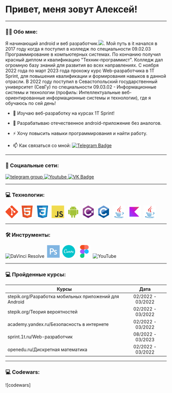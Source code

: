 
# Привет, меня зовут Алексей!

---

### :man_technologist: Обо мне:

Я начинающий android и веб разработчик.<img src="https://media.giphy.com/media/WUlplcMpOCEmTGBtBW/giphy.gif" width="30px">. Мой путь в it начался в 2017 году когда я поступил в колледж по специальности 09.02.03 Программирование в компьютерных системах. По кончанию получил красный диплом и квалификацию "Техник-программист". Колледж дал огромную базу знаний для развития во всех направлениях. С ноября 2022 года по март 2023 года прохожу курс Web-разработчика в 1T Sprint, для повышения квалификации и формирования навыков в данной отрасли. В 2022 году поступил в Севастопольский государственный университет (СевГу) по специальности 09.03.02 - Информационные системы и технологии (профиль: Интеллектуальные веб-ориентированные информационные системы и технологии), где я обучаюсь по сей день!

- :telescope: Изучаю веб-разработку на курсах 1T Sprint!

- :seedling: Разрабатываю отечественное android-приложение без аналогов.

- :zap: Хочу повысить навыки программирования и найти работу. 

- :mailbox: Как связаться со мной: [![Telegram Badge](https://img.shields.io/badge/-filimonovalexey-blue?style=flat&logo=Telegram&logoColor=white)](https://t.me/AlekDn)

---

### 🤝 Социальные сети:

  <div id="badges">
    <a href="https://t.me/AlekDn" target="_blank">
      <img src="https://cdn-icons-png.flaticon.com/512/2111/2111646.png" width="40" height="40" alt="telegram group" />
    </a>
    <a href="https://www.youtube.com/channel/UC551HE8lk_2j7nMXnqZkqPA" target="_blank">
      <img src="https://cdn-icons-png.flaticon.com/512/3670/3670147.png" width="40" height="40" alt="Youtube"/>
    </a>
    <a href="https://vk.com/alekdn" target="_blank">
      <img src="https://cdn-icons-png.flaticon.com/512/145/145813.png" width="40" height="40" alt="VK Badge"/>
    </a>
  </div>

---

### 💻 Технологии:

<div>
  <img src="https://github.com/devicons/devicon/blob/master/icons/git/git-original.svg" title="git" alt="git" width="40" height="40"/>&nbsp
  <img src="https://github.com/devicons/devicon/blob/master/icons/html5/html5-original.svg" title="html5" alt="html5" width="40" height="40"/>&nbsp
  <img src="https://github.com/devicons/devicon/blob/master/icons/css3/css3-original.svg" title="css" alt="css" width="40" height="40"/>&nbsp
  <img src="https://github.com/devicons/devicon/blob/master/icons/javascript/javascript-original.svg" title="javascript" alt="javascript" width="40" height="40"/>&nbsp
  <img src="https://github.com/devicons/devicon/blob/master/icons/android/android-original.svg" title="css" alt="css" width="40" height="40"/>&nbsp
  <img src="https://github.com/devicons/devicon/blob/master/icons/csharp/csharp-original.svg" title="css" alt="css" width="40" height="40"/>&nbsp
  <img src="https://github.com/devicons/devicon/blob/master/icons/c/c-original.svg" title="css" alt="css" width="40" height="40"/>&nbsp
  <img src="https://github.com/devicons/devicon/blob/master/icons/java/java-original.svg" title="css" alt="css" width="40" height="40"/>&nbsp
  <img src="https://github.com/devicons/devicon/blob/master/icons/kotlin/kotlin-original.svg" title="css" alt="css" width="40" height="40"/>&nbsp
  <img src="https://github.com/devicons/devicon/blob/master/icons/java/java-original.svg" title="css" alt="css" width="40" height="40"/>&nbsp
</div>

---

### 🛠 Инструменты:

<div>
  <img src="https://upload.wikimedia.org/wikipedia/commons/9/90/DaVinci_Resolve_17_logo.svg" title="DaVinci Resolve" alt="DaVinci Resolve" width="40" height="40"/>&nbsp;
  <img src="https://github.com/devicons/devicon/blob/master/icons/photoshop/photoshop-plain.svg" title="photoshop" alt="photoshop" width="40" height="40"/>&nbsp;
  <img src="https://github.com/devicons/devicon/blob/master/icons/canva/canva-original.svg" title="canva" alt="canva" width="40" height="40"/>&nbsp;
  <img src="https://github.com/devicons/devicon/blob/master/icons/figma/figma-original.svg" title="figma" alt="figma" width="40" height="40"/>&nbsp;
  <img src="https://upload.wikimedia.org/wikipedia/commons/9/9e/YouTube_Logo_%282013-2017%29.svg" title="YouTube" alt="YouTube" width="40" height="40"/>&nbsp;
</div>

---

### 💻 Пройденные курсы:

| Курсы                                                           | Дата              |
| ----------------------------------------------------------------| :---------------: |
| stepik.org/Разработка мобильных приложений для Android          | 02/2022 - 03/2022 |
| stepik.org/Теория вероятностей                                  | 02/2022 - 03/2022 |
| academy.yandex.ru/Безопасность в интернете                      | 02/2022 - 03/2022 |
| sprint.1t.ru/Web-разработчик                                    | 08/2022 - 03/2023 |
| openedu.ru/Дискретная математика                                | 02/2022 - 03/2022 |

---

### 💻 Codewars:

![codewars]



